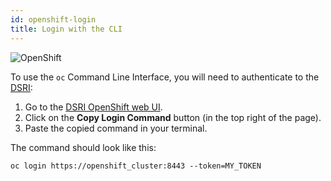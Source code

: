 ```yaml
---
id: openshift-login
title: Login with the CLI
---
```


![OpenShift](/dsri-documentation/img/openshift-logo.png)

To use the `oc` Command Line Interface, you will need to authenticate to the [DSRI](https://app.dsri.unimaas.nl:8443/console):

1. Go to the [DSRI OpenShift web UI](https://app.dsri.unimaas.nl:8443/console).
2. Click on the **Copy Login Command** button (in the top right of the page).
3. Paste the copied command in your terminal.

The command should look like this:

```shell
oc login https://openshift_cluster:8443 --token=MY_TOKEN
```

<!-- ![](/dsri-documentation/img/getting-started-preparation-verify.png) -->
